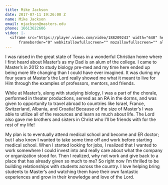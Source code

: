 ```yaml
---
title: Mike Jackson
date: 2017-07-11 19:26:00 Z
name: Mike Jackson
email: mjackson@masters.edu
phone: 16613622606
video: |-
  <iframe src="https://player.vimeo.com/video/188209243" width="640" height="360"
      frameborder="0" webkitallowfullscreen="" mozallowfullscreen="" allowfullscreen=""></iframe>
---
```


I was raised in the great state of Texas in a wonderful Christian home where I first heard about Master’s as my Dad is an alum of the college. I came to Master’s in 2012 to study biology pre-med and my time here ended up being more life changing than I could have ever imagined. It was during my four years at Master’s the Lord really showed me what it meant to live for Him through the examples of professors, mentors, and friends.

While at Master’s, along with studying biology, I was a part of the chorale, performed in theater productions, served as an RA in the dorms, and was given to opportunity to travel abroad to countries like Israel, France, Switzerland, Albania, and Croatia! Because of the size of Master’s I was able to utilize all of the resources and learn so much about life. The Lord also gave me brothers and sisters in Christ who I’ll be friends with for the rest of my life!

My plan is to eventually attend medical school and become and ER doctor; but I also knew I wanted to take some time off and work before starting medical school. When I started looking for jobs, I realized that I wanted to work somewhere I could invest into and really care about what the company or organization stood for. Then I realized, why not work and give back to a place that has already given so much to me? So right now I’m thrilled to be building relationships with students across the country. I love helping bring students to Master’s and watching them have their own fantastic experiences and grow in their knowledge and love of the Lord.